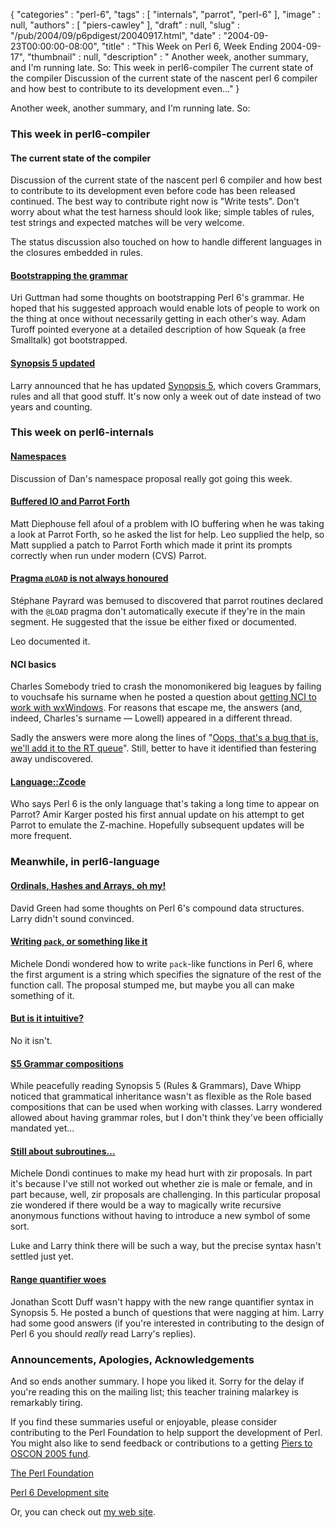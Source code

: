 {
   "categories" : "perl-6",
   "tags" : [
      "internals",
      "parrot",
      "perl-6"
   ],
   "image" : null,
   "authors" : [
      "piers-cawley"
   ],
   "draft" : null,
   "slug" : "/pub/2004/09/p6pdigest/20040917.html",
   "date" : "2004-09-23T00:00:00-08:00",
   "title" : "This Week on Perl 6, Week Ending 2004-09-17",
   "thumbnail" : null,
   "description" : " Another week, another summary, and I'm running late. So: This week in perl6-compiler The current state of the compiler Discussion of the current state of the nascent perl 6 compiler and how best to contribute to its development even..."
}





Another week, another summary, and I'm running late. So:

### This week in perl6-compiler

#### The current state of the compiler

Discussion of the current state of the nascent perl 6 compiler and how
best to contribute to its development even before code has been released
continued. The best way to contribute right now is "Write tests". Don't
worry about what the test harness should look like; simple tables of
rules, test strings and expected matches will be very welcome.

The status discussion also touched on how to handle different languages
in the closures embedded in rules.

#### [Bootstrapping the grammar](http://groups.google.com/groups?threadm=x7u0u0yfpr.fsf@mail.sysarch.com)

Uri Guttman had some thoughts on bootstrapping Perl 6's grammar. He
hoped that his suggested approach would enable lots of people to work on
the thing at once without necessarily getting in each other's way. Adam
Turoff pointed everyone at a detailed description of how Squeak (a free
Smalltalk) got bootstrapped.

#### [Synopsis 5 updated](http://groups.google.com/groups?threadm=20040915062208.GA22692@wall.org)

Larry announced that he has updated [Synopsis
5](http://dev.perl.org/perl6/synopsis/S05.html), which covers Grammars,
rules and all that good stuff. It's now only a week out of date instead
of two years and counting.

### This week on perl6-internals

#### [Namespaces](http://groups.google.com/groups?threadm=a06110405bd636771e587@%5B10.0.1.2%5D)

Discussion of Dan's namespace proposal really got going this week.

#### [Buffered IO and Parrot Forth](http://groups.google.com/groups?threadm=198c873804091021003cd8d12e@mail.gmail.com)

Matt Diephouse fell afoul of a problem with IO buffering when he was
taking a look at Parrot Forth, so he asked the list for help. Leo
supplied the help, so Matt supplied a patch to Parrot Forth which made
it print its prompts correctly when run under modern (CVS) Parrot.

#### [Pragma `@LOAD` is not always honoured](http://groups.google.com/groups?threadm=20040913003027.GA29524@stefp.dyndns.org)

Stéphane Payrard was bemused to discovered that parrot routines declared
with the `@LOAD` pragma don't automatically execute if they're in the
main segment. He suggested that the issue be either fixed or documented.

Leo documented it.

#### NCI basics

Charles Somebody tried to crash the monomonikered big leagues by failing
to vouchsafe his surname when he posted a question about [getting NCI to
work with
wxWindows](http://groups.google.com/groups?threadm=20040915082722.C5B2F17856F@mail.t0c.de).
For reasons that escape me, the answers (and, indeed, Charles's surname
— Lowell) appeared in a different thread.

Sadly the answers were more along the lines of "[Oops, that's a bug that
is, we'll add it to the RT
queue](http://groups.google.com/groups?threadm=200409151417.48823.parrot@jensbeimsurfen.de)".
Still, better to have it identified than festering away undiscovered.

#### [Language::Zcode](http://groups.google.com/groups?threadm=20040915044057.68837.qmail@web40702.mail.yahoo.com)

Who says Perl 6 is the only language that's taking a long time to appear
on Parrot? Amir Karger posted his first annual update on his attempt to
get Parrot to emulate the Z-machine. Hopefully subsequent updates will
be more frequent.

### Meanwhile, in perl6-language

#### [Ordinals, Hashes and Arrays, oh my!](http://groups.google.com/groups?threadm=plato-A8E818.17472910092004@x6.develooper.com)

David Green had some thoughts on Perl 6's compound data structures.
Larry didn't sound convinced.

#### [Writing `pack`, or something like it](http://groups.google.com/groups?threadm=Pine.LNX.4.58.0409141202210.23717@q.pcteor1.mi.infn.it)

Michele Dondi wondered how to write `pack`-like functions in Perl 6,
where the first argument is a string which specifies the signature of
the rest of the function call. The proposal stumped me, but maybe you
all can make something of it.

#### [But is it intuitive?](http://groups.google.com/groups?threadm=4146E6D7.1020102@Yahoo.com)

No it isn't.

#### [S5 Grammar compositions](http://groups.google.com/groups?threadm=20040915175111.10763.qmail@lists.develooper.com)

While peacefully reading Synopsis 5 (Rules & Grammars), Dave Whipp
noticed that grammatical inheritance wasn't as flexible as the Role
based compositions that can be used when working with classes. Larry
wondered allowed about having grammar roles, but I don't think they've
been officially mandated yet...

#### [Still about subroutines...](http://groups.google.com/groups?threadm=Pine.LNX.4.58.0409161635210.24252@leia.pcteor1.mi.infn.it)

Michele Dondi continues to make my head hurt with zir proposals. In part
it's because I've still not worked out whether zie is male or female,
and in part because, well, zir proposals are challenging. In this
particular proposal zie wondered if there would be a way to magically
write recursive anonymous functions without having to introduce a new
symbol of some sort.

Luke and Larry think there will be such a way, but the precise syntax
hasn't settled just yet.

#### [Range quantifier woes](http://groups.google.com/groups?threadm=20040917145714.GB9174@pobox.com)

Jonathan Scott Duff wasn't happy with the new range quantifier syntax in
Synopsis 5. He posted a bunch of questions that were nagging at him.
Larry had some good answers (if you're interested in contributing to the
design of Perl 6 you should *really* read Larry's replies).

### Announcements, Apologies, Acknowledgements

And so ends another summary. I hope you liked it. Sorry for the delay if
you're reading this on the mailing list; this teacher training malarkey
is remarkably tiring.

If you find these summaries useful or enjoyable, please consider
contributing to the Perl Foundation to help support the development of
Perl. You might also like to send feedback or contributions to a getting
[Piers to OSCON 2005 fund](mailto:pdcawley@bofh.org.uk).

[The Perl Foundation](http://donate.perl-foundation.org/)

[Perl 6 Development site](http://dev.perl.org/perl6/)

Or, you can check out [my web site](http://www.bofh.org.uk/).


